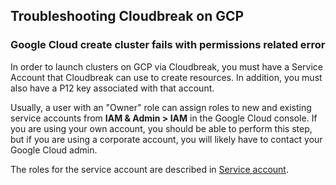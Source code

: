 
## Troubleshooting Cloudbreak on GCP

### Google Cloud create cluster fails with permissions related error

In order to launch clusters on GCP via Cloudbreak, you must have a Service Account that Cloudbreak can use to create resources. In addition, you must also have a P12 key associated with that account.

Usually, a user with an "Owner" role can assign roles to new and existing service accounts from **IAM & Admin > IAM** in the Google Cloud console. If you are using your own account, you should be able to perform this step, but if you are using a corporate account, you will likely have to contact your Google Cloud admin.

The roles for the service account are described in [Service account](gcp-launch.md#service-account). 

